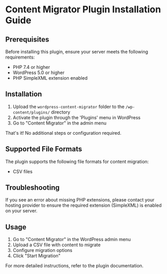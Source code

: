 # Content Migrator Plugin Installation Guide

## Prerequisites

Before installing this plugin, ensure your server meets the following requirements:

- PHP 7.4 or higher
- WordPress 5.0 or higher
- PHP SimpleXML extension enabled

## Installation

1. Upload the `wordpress-content-migrator` folder to the `/wp-content/plugins/` directory
2. Activate the plugin through the 'Plugins' menu in WordPress
3. Go to "Content Migrator" in the admin menu

That's it! No additional steps or configuration required.

## Supported File Formats

The plugin supports the following file formats for content migration:
- CSV files

## Troubleshooting

If you see an error about missing PHP extensions, please contact your hosting provider to ensure the required extension (SimpleXML) is enabled on your server.

## Usage

1. Go to "Content Migrator" in the WordPress admin menu
2. Upload a CSV file with content to migrate
3. Configure migration options
4. Click "Start Migration"

For more detailed instructions, refer to the plugin documentation.
